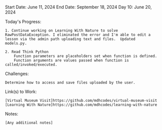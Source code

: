 Start Date: June 11, 2024
End Date: September 18, 2024
Day 10: June 20, 2024

Today's Progress:

    1. Continue working on Learning With Nature to solve RawPostDataException. I eliminated the error and I'm able to edit a lesson via the admin path uploading text and files.  Updated models.py.

    2. Read Think Python
        Function parameters are placeholders set when function is defined.
        Function arguments are values passed when function is called/invoked/executed.

Challenges:

    Determine how to access and save files uploaded by the user.

Link(s) to Work:

    [Virtual Museum Visit]https://github.com/mdhcodes/virtual-museum-visit
    [Learning With Nature]https://github.com/mdhcodes/learning-with-nature

Notes:

    [Any additional notes]